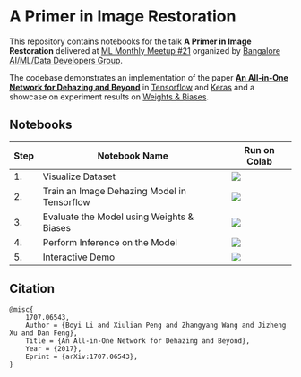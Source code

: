# A Primer in Image Restoration

This repository contains notebooks for the talk **A Primer in Image Restoration** delivered at [ML Monthly Meetup #21](https://www.meetup.com/bangalore-ai-tech-talks/events/288947606/) organized by [Bangalore AI/ML/Data Developers Group](https://www.meetup.com/bangalore-ai-tech-talks/).

The codebase demonstrates an implementation of the paper [**An All-in-One Network for Dehazing and Beyond**](https://arxiv.org/pdf/1707.06543.pdf) in [Tensorflow](https://tensorflow.org/) and [Keras](https://keras.io) and a showcase on experiment results on [Weights & Biases](https://wandb.ai/geekyrakshit/image-dehazing).

## Notebooks

|Step|Notebook Name|Run on Colab|
|---|---|---|
|1.|Visualize Dataset|[![](https://colab.research.google.com/assets/colab-badge.svg)](https://colab.research.google.com/github/soumik12345/BLR-ML-Monthly-Meetup/blob/main/notebooks/00_visualize_dataset.ipynb)|
|2.|Train an Image Dehazing Model in Tensorflow|[![](https://colab.research.google.com/assets/colab-badge.svg)](https://colab.research.google.com/github/soumik12345/BLR-ML-Monthly-Meetup/blob/main/notebooks/01_train_aodnet.ipynb)|
|3.|Evaluate the Model using Weights & Biases|[![](https://colab.research.google.com/assets/colab-badge.svg)](https://colab.research.google.com/github/soumik12345/BLR-ML-Monthly-Meetup/blob/main/notebooks/02_evaluation.ipynb)|
|4.|Perform Inference on the Model|[![](https://colab.research.google.com/assets/colab-badge.svg)](https://colab.research.google.com/github/soumik12345/BLR-ML-Monthly-Meetup/blob/main/notebooks/03_inference.ipynb)|
|5.|Interactive Demo|[![](https://colab.research.google.com/assets/colab-badge.svg)](https://colab.research.google.com/github/soumik12345/BLR-ML-Monthly-Meetup/blob/main/notebooks/04_demo.ipynb)|

## Citation

```
@misc{
    1707.06543,
    Author = {Boyi Li and Xiulian Peng and Zhangyang Wang and Jizheng Xu and Dan Feng},
    Title = {An All-in-One Network for Dehazing and Beyond},
    Year = {2017},
    Eprint = {arXiv:1707.06543},
}
```
